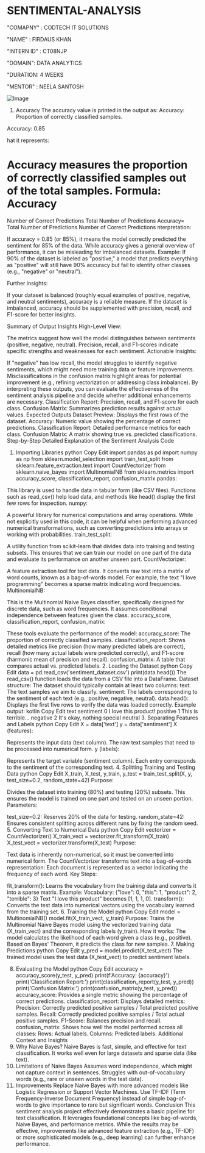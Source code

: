 # SENTIMENTAL-ANALYSIS

"COMAPNY" : CODTECH IT SOLUTIONS

"NAME" : FIRDAUS KHAN

"INTERN ID" : CT08NJP

"DOMAIN": DATA ANALYTICS

"DURATION: 4 WEEKS

"MENTOR" : NEELA SANTOSH

![Image](https://github.com/user-attachments/assets/160b9762-50cc-4a24-b38d-759d994dceb8)

1. Accuracy
The accuracy value is printed in the output as:
Accuracy: Proportion of correctly classified samples.

Accuracy: 0.85

hat it represents:

Accuracy measures the proportion of correctly classified samples out of the total samples.
Formula:
Accuracy
=
Number of Correct Predictions
Total Number of Predictions
Accuracy= 
Total Number of Predictions
Number of Correct Predictions
​
nterpretation:

If accuracy = 0.85 (or 85%), it means the model correctly predicted the sentiment for 85% of the data.
While accuracy gives a general overview of performance, it can be misleading for imbalanced datasets.
Example: If 90% of the dataset is labeled as "positive," a model that predicts everything as "positive" will still have 90% accuracy but fail to identify other classes (e.g., "negative" or "neutral").

Further insights:

If your dataset is balanced (roughly equal examples of positive, negative, and neutral sentiments), accuracy is a reliable measure.
If the dataset is imbalanced, accuracy should be supplemented with precision, recall, and F1-score for better insights.

Summary of Output Insights
High-Level View:

The metrics suggest how well the model distinguishes between sentiments (positive, negative, neutral).
Precision, recall, and F1-scores indicate specific strengths and weaknesses for each sentiment.
Actionable Insights:

If "negative" has low recall, the model struggles to identify negative sentiments, which might need more training data or feature improvements.
Misclassifications in the confusion matrix highlight areas for potential improvement (e.g., refining vectorization or addressing class imbalance).
By interpreting these outputs, you can evaluate the effectiveness of the sentiment analysis pipeline and decide whether additional enhancements are necessary.
Classification Report: Precision, recall, and F1-score for each class.
Confusion Matrix: Summarizes prediction results against actual values.
Expected Outputs
Dataset Preview: Displays the first rows of the dataset.
Accuracy: Numeric value showing the percentage of correct predictions.
Classification Report: Detailed performance metrics for each class.
Confusion Matrix: A matrix showing true vs. predicted classifications.
Step-by-Step Detailed Explanation of the Sentiment Analysis Code
1. Importing Libraries
python
Copy
Edit
import pandas as pd
import numpy as np
from sklearn.model_selection import train_test_split
from sklearn.feature_extraction.text import CountVectorizer
from sklearn.naive_bayes import MultinomialNB
from sklearn.metrics import accuracy_score, classification_report, confusion_matrix
pandas:

This library is used to handle data in tabular form (like CSV files).
Functions such as read_csv() help load data, and methods like head() display the first few rows for inspection.
numpy:

A powerful library for numerical computations and array operations. While not explicitly used in this code, it can be helpful when performing advanced numerical transformations, such as converting predictions into arrays or working with probabilities.
train_test_split:

A utility function from scikit-learn that divides data into training and testing subsets.
This ensures that we can train our model on one part of the data and evaluate its performance on another unseen part.
CountVectorizer:

A feature extraction tool for text data.
It converts raw text into a matrix of word counts, known as a bag-of-words model.
For example, the text "I love programming" becomes a sparse matrix indicating word frequencies.
MultinomialNB:

This is the Multinomial Naive Bayes classifier, specifically designed for discrete data, such as word frequencies.
It assumes conditional independence between features given the class.
accuracy_score, classification_report, confusion_matrix:

These tools evaluate the performance of the model:
accuracy_score: The proportion of correctly classified samples.
classification_report: Shows detailed metrics like precision (how many predicted labels are correct), recall (how many actual labels were predicted correctly), and F1-score (harmonic mean of precision and recall).
confusion_matrix: A table that compares actual vs. predicted labels.
2. Loading the Dataset
python
Copy
Edit
data = pd.read_csv('sentiment_dataset.csv')
print(data.head())
The read_csv() function loads the data from a CSV file into a DataFrame.
Dataset structure: The dataset should typically contain at least two columns:
text: The text samples we aim to classify.
sentiment: The labels corresponding to the sentiment of each text (e.g., positive, negative, neutral).
data.head(): Displays the first five rows to verify the data was loaded correctly.
Example output:
kotlin
Copy
Edit
   text                            sentiment
0  I love this product!          positive
1  This is terrible...             negative
2  It's okay, nothing special   neutral
3. Separating Features and Labels
python
Copy
Edit
X = data['text']
y = data['sentiment']
X (features):

Represents the input data (text column).
The raw text samples that need to be processed into numerical form.
y (labels):

Represents the target variable (sentiment column).
Each entry corresponds to the sentiment of the corresponding text.
4. Splitting Training and Testing Data
python
Copy
Edit
X_train, X_test, y_train, y_test = train_test_split(X, y, test_size=0.2, random_state=42)
Purpose:

Divides the dataset into training (80%) and testing (20%) subsets.
This ensures the model is trained on one part and tested on an unseen portion.
Parameters:

test_size=0.2: Reserves 20% of the data for testing.
random_state=42: Ensures consistent splitting across different runs by fixing the random seed.
5. Converting Text to Numerical Data
python
Copy
Edit
vectorizer = CountVectorizer()
X_train_vect = vectorizer.fit_transform(X_train)
X_test_vect = vectorizer.transform(X_test)
Purpose:

Text data is inherently non-numerical, so it must be converted into numerical form.
The CountVectorizer transforms text into a bag-of-words representation:
Each document is represented as a vector indicating the frequency of each word.
Key Steps:

fit_transform():
Learns the vocabulary from the training data and converts it into a sparse matrix.
Example:
Vocabulary: {"love": 0, "this": 1, "product": 2, "terrible": 3}
Text "I love this product" becomes [1, 1, 1, 0].
transform():
Converts the test data into numerical vectors using the vocabulary learned from the training set.
6. Training the Model
python
Copy
Edit
model = MultinomialNB()
model.fit(X_train_vect, y_train)
Purpose:
Trains the Multinomial Naive Bayes model using the vectorized training data (X_train_vect) and the corresponding labels (y_train).
How it works:
The model calculates the likelihood of each word given a class (e.g., positive).
Based on Bayes' Theorem, it predicts the class for new samples.
7. Making Predictions
python
Copy
Edit
y_pred = model.predict(X_test_vect)
The trained model uses the test data (X_test_vect) to predict sentiment labels.

8. Evaluating the Model
python
Copy
Edit
accuracy = accuracy_score(y_test, y_pred)
print(f'Accuracy: {accuracy}')
print('Classification Report:')
print(classification_report(y_test, y_pred))
print('Confusion Matrix:')
print(confusion_matrix(y_test, y_pred))
accuracy_score:
Provides a single metric showing the percentage of correct predictions.
classification_report:
Displays detailed metrics:
Precision: Correctly predicted positive samples / Total predicted positive samples.
Recall: Correctly predicted positive samples / Total actual positive samples.
F1-Score: Balances precision and recall.
confusion_matrix:
Shows how well the model performed across all classes:
Rows: Actual labels.
Columns: Predicted labels.
Additional Context and Insights
1. Why Naive Bayes?
Naive Bayes is fast, simple, and effective for text classification.
It works well even for large datasets and sparse data (like text).
2. Limitations of Naive Bayes
Assumes word independence, which might not capture context in sentences.
Struggles with out-of-vocabulary words (e.g., rare or unseen words in the test data).
3. Improvements
Replace Naive Bayes with more advanced models like Logistic Regression or Support Vector Machines.
Use TF-IDF (Term Frequency-Inverse Document Frequency) instead of simple bag-of-words to give importance to rare but significant words.
Conclusion
This sentiment analysis project effectively demonstrates a basic pipeline for text classification. It leverages foundational concepts like bag-of-words, Naive Bayes, and performance metrics. While the results may be effective, improvements like advanced feature extraction (e.g., TF-IDF) or more sophisticated models (e.g., deep learning) can further enhance performance.
